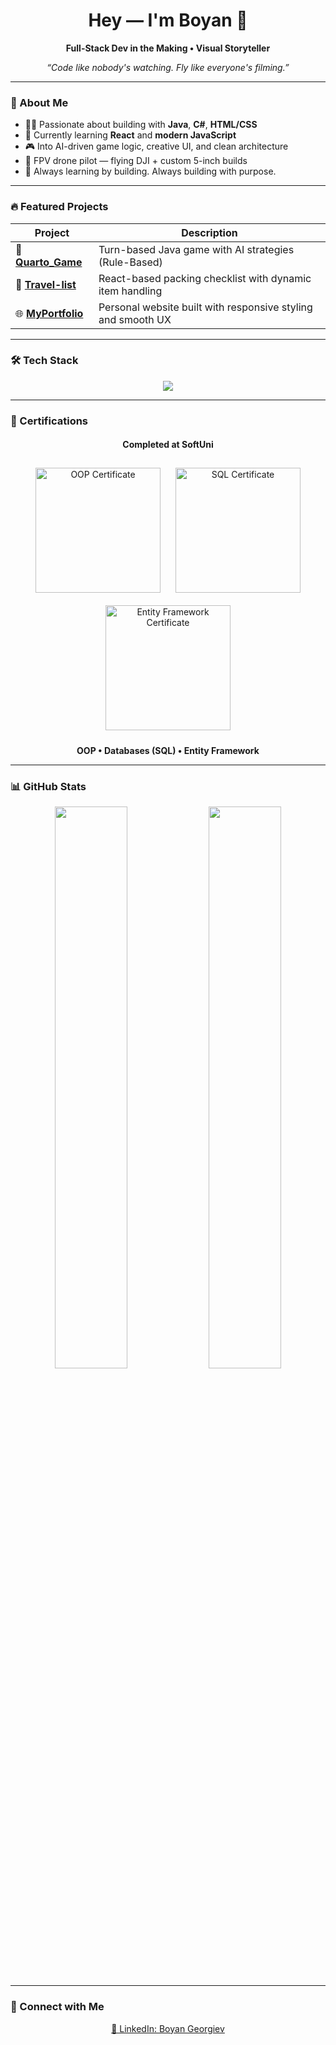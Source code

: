 <h1 align="center">Hey — I'm Boyan 👋</h1>
<p align="center">
  <strong>Full-Stack Dev in the Making • Visual Storyteller</strong>
</p>

<p align="center">
  <i>“Code like nobody's watching. Fly like everyone's filming.”</i>
</p>

---

### 🧠 About Me

- 👨‍💻 Passionate about building with **Java**, **C#**, **HTML/CSS**  
- 🚀 Currently learning **React** and **modern JavaScript**
- 🎮 Into AI-driven game logic, creative UI, and clean architecture
- 🚁 FPV drone pilot — flying DJI + custom 5-inch builds
- 🧠 Always learning by building. Always building with purpose.

---

### 🔥 Featured Projects

| Project | Description |
|--------|-------------|
| 🎲 [**Quarto_Game**](https://github.com/boyangeorgiev25/Quarto_Game) | Turn-based Java game with AI strategies (Rule-Based) |
| 🎒 [**Travel-list**](https://github.com/boyangeorgiev25/Travel-list) | React-based packing checklist with dynamic item handling |
| 🌐 [**MyPortfolio**](https://github.com/boyangeorgiev25/MyPortfolio) | Personal website built with responsive styling and smooth UX |

---

### 🛠 Tech Stack

<p align="center">
  <img src="https://skillicons.dev/icons?i=java,cs,html,css,js,react,git,github,vscode" />
</p>

---

### 📜 Certifications

<h4 align="center">Completed at SoftUni</h4>

<div align="center">
  <img src="https://github.com/user-attachments/assets/fc53bdb4-9a21-433b-837c-e04d6712f05f" alt="OOP Certificate" width="200px" style="margin: 10px;"/>
  <img src="https://github.com/user-attachments/assets/cef57067-caf0-4444-b1f6-4d8dc259f186" alt="SQL Certificate" width="200px" style="margin: 10px;"/>
  <img src="https://github.com/user-attachments/assets/7d16f817-2b5f-4e89-9b2b-688986e35cec" alt="Entity Framework Certificate" width="200px" style="margin: 10px;"/>
</div>

<p align="center"><strong>OOP • Databases (SQL) • Entity Framework</strong></p>

---

### 📊 GitHub Stats

<p align="center">
  <img src="https://github-readme-stats.vercel.app/api?username=boyangeorgiev25&show_icons=true&theme=tokyonight&hide_border=true" width="48%" />
  <img src="https://github-readme-stats.vercel.app/api/top-langs/?username=boyangeorgiev25&layout=compact&theme=tokyonight&hide_border=true" width="48%" />
</p>

---

### 🔗 Connect with Me

<p align="center">
  <a href="https://www.linkedin.com/in/boyan-georgiev-08853329b" target="_blank">💼 LinkedIn: Boyan Georgiev</a>
</p>
